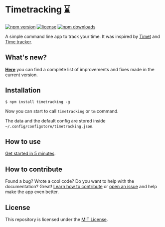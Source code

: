 # Timetracking :hourglass:
[![npm version](https://img.shields.io/npm/v/timetracking.svg)](https://www.npmjs.com/package/timetracking)
[![license](https://img.shields.io/github/license/mvmjacobs/timetracking.svg)](https://github.com/mvmjacobs/timetracking/blob/master/LICENSE.md)
[![npm downloads](https://img.shields.io/npm/dm/timetracking.svg)](https://www.npmjs.com/package/timetracking)

A simple command line app to track your time. It was inspired by [Timet](https://github.com/fabiorogeriosj/timet) and [Time tracker](https://github.com/danibram/time-tracker-cli).


## What's new?
[**Here**](https://github.com/mvmjacobs/timetracking/blob/master/CHANGELOG.md) you can find a complete list of improvements and fixes made in the current version.


## Installation
```
$ npm install timetracking -g
```
Now you can start to call `timetracking` or `tm` command.

The data and the default config are stored inside `~/.config/configstore/timetracking.json`.


## How to use
[Get started in 5 minutes](https://github.com/mvmjacobs/timetracking/wiki).


## How to contribute
Found a bug? Wrote a cool code? Do you want to help with the documentation? Great! [Learn how to contribute](https://github.com/mvmjacobs/timetracking/blob/master/CONTRIBUTING.md) or [open an issue](https://github.com/mvmjacobs/timetracking/issues) and help make the app even better.


## License
This repository is licensed under the [MIT License](https://github.com/mvmjacobs/timetracking/blob/master/LICENSE.md).
